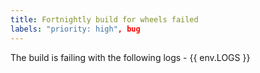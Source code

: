 ```yaml
---
title: Fortnightly build for wheels failed
labels: "priority: high", bug
---
```


The build is failing with the following logs - {{ env.LOGS }}
